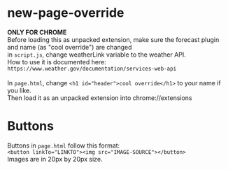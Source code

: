 # new-page-override
**ONLY FOR CHROME**<br>
Before loading this as unpacked extension, make sure the forecast plugin and name (as "cool override") are changed<br>
in `script.js`, change weatherLink variable to the weather API.<br>
How to use it is documented here:<br>
`https://www.weather.gov/documentation/services-web-api`<br><br>
In `page.html`, change `<h1 id="header">cool override</h1>` to your name if you like.<br>
Then load it as an unpacked extension into chrome://extensions
# Buttons
Buttons in `page.html` follow this format:<br>
`<button linkTo="LINKTO"><img src="IMAGE-SOURCE"></button>`<br>
Images are in 20px by 20px size.
